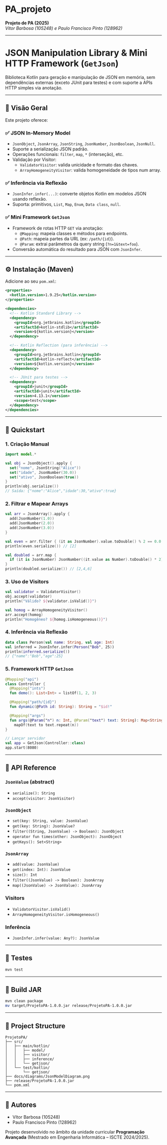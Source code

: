 # PA_projeto
**Projeto de PA (2025)**  
*Vitor Barbosa (105248) e Paulo Francisco Pinto (128962)*

---

# JSON Manipulation Library & Mini HTTP Framework (`GetJson`)

Biblioteca Kotlin para geração e manipulação de JSON em memória, sem dependências externas (exceto JUnit para testes) e com suporte a APIs HTTP simples via anotação.

---

## 📖 Visão Geral

Este projeto oferece:

### ✅ JSON In-Memory Model
- `JsonObject`, `JsonArray`, `JsonString`, `JsonNumber`, `JsonBoolean`, `JsonNull`.
- Suporte a serialização JSON padrão.
- Operações funcionais: `filter`, `map`, `*` (interseção), etc.
- Validação por Visitor:
  - `ValidatorVisitor`: valida unicidade e formato das chaves.
  - `ArrayHomogeneityVisitor`: valida homogeneidade de tipos num array.

### ✅ Inferência via Reflexão
- `JsonInfer.infer(...)`: converte objetos Kotlin em modelos JSON usando reflexão.
- Suporta: primitivos, `List`, `Map`, `Enum`, `Data class`, `null`.

### ✅ Mini Framework `GetJson`
- Framework de rotas HTTP `GET` via anotação:
  - `@Mapping`: mapeia classes e métodos para endpoints.
  - `@Path`: mapeia partes da URL (ex: `/path/{id}`).
  - `@Param`: extrai parâmetros da query string (`?n=1&text=foo`).
- Conversão automática do resultado para JSON com `JsonInfer`.

---

## ⚙️ Instalação (Maven)

Adicione ao seu `pom.xml`:

```xml
<properties>
  <kotlin.version>1.9.25</kotlin.version>
</properties>

<dependencies>
  <!-- Kotlin Standard Library -->
  <dependency>
    <groupId>org.jetbrains.kotlin</groupId>
    <artifactId>kotlin-stdlib</artifactId>
    <version>${kotlin.version}</version>
  </dependency>

  <!-- Kotlin Reflection (para inferência) -->
  <dependency>
    <groupId>org.jetbrains.kotlin</groupId>
    <artifactId>kotlin-reflect</artifactId>
    <version>${kotlin.version}</version>
  </dependency>

  <!-- JUnit para testes -->
  <dependency>
    <groupId>junit</groupId>
    <artifactId>junit</artifactId>
    <version>4.13.1</version>
    <scope>test</scope>
  </dependency>
</dependencies>
```

---

## 🚀 Quickstart

### 1. Criação Manual
```kotlin
import model.*

val obj = JsonObject().apply {
  set("nome", JsonString("Alice"))
  set("idade", JsonNumber(30.0))
  set("ativo", JsonBoolean(true))
}
println(obj.serialize())
// Saída: {"nome":"Alice","idade":30,"ativo":true}
```

### 2. Filtrar e Mapear Arrays
```kotlin
val arr = JsonArray().apply {
  add(JsonNumber(1.0))
  add(JsonNumber(2.0))
  add(JsonNumber(3.0))
}

val even = arr.filter { (it as JsonNumber).value.toDouble() % 2 == 0.0 }
println(even.serialize()) // [2]

val doubled = arr.map {
  if (it is JsonNumber) JsonNumber((it.value as Number).toDouble() * 2) else it
}
println(doubled.serialize()) // [2,4,6]
```

### 3. Uso de Visitors
```kotlin
val validator = ValidatorVisitor()
obj.accept(validator)
println("Válido? ${validator.isValid()}")

val homog = ArrayHomogeneityVisitor()
arr.accept(homog)
println("Homogêneo? ${homog.isHomogeneous()}")
```

### 4. Inferência via Reflexão
```kotlin
data class Person(val name: String, val age: Int)
val inferred = JsonInfer.infer(Person("Bob", 25))
println(inferred.serialize())
// {"name":"Bob","age":25}
```

### 5. Framework HTTP `GetJson`
```kotlin
@Mapping("api")
class Controller {
  @Mapping("ints")
  fun demo(): List<Int> = listOf(1, 2, 3)

  @Mapping("path/{id}")
  fun dynamic(@Path id: String): String = "$id!"

  @Mapping("args")
  fun args(@Param("n") n: Int, @Param("text") text: String): Map<String, String> =
    mapOf(text to text.repeat(n))
}

// Lançar servidor
val app = GetJson(Controller::class)
app.start(8080)
```

---

## 📑 API Reference

### `JsonValue` (abstract)
- `serialize(): String`
- `accept(visitor: JsonVisitor)`

### `JsonObject`
- `set(key: String, value: JsonValue)`
- `get(key: String): JsonValue?`
- `filter((String, JsonValue) -> Boolean): JsonObject`
- `operator fun times(other: JsonObject): JsonObject`
- `getKeys(): Set<String>`

### `JsonArray`
- `add(value: JsonValue)`
- `get(index: Int): JsonValue`
- `size(): Int`
- `filter((JsonValue) -> Boolean): JsonArray`
- `map((JsonValue) -> JsonValue): JsonArray`

### Visitors
- `ValidatorVisitor.isValid()`
- `ArrayHomogeneityVisitor.isHomogeneous()`

### Inferência
- `JsonInfer.infer(value: Any?): JsonValue`

---

## 🧪 Testes
```bash
mvn test
```

---

## 🧰 Build JAR
```bash
mvn clean package
mv target/ProjetoPA-1.0.0.jar release/ProjetoPA-1.0.0.jar
```

---

## 📁 Project Structure

```
ProjetoPA/
├── src/
│   ├── main/kotlin/
│   │   ├── model/
│   │   ├── visitor/
│   │   ├── inference/
│   │   └── getjson/
│   └── test/kotlin/
│       └── getjson/
├── docs/diagrams/JsonModelDiagram.png
├── release/ProjetoPA-1.0.0.jar
└── pom.xml
```

---

## 👥 Autores

- Vítor Barbosa (105248)
- Paulo Francisco Pinto (128962)

Projeto desenvolvido no âmbito da unidade curricular **Programação Avançada** (Mestrado em Engenharia Informática – ISCTE 2024/2025).
